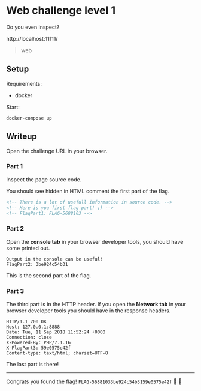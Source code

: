 # Web challenge level 1

Do you even inspect?

http://localhost:11111/

> web

## Setup

Requirements:
- docker

Start:

```shell
docker-compose up
```

## Writeup

Open the challenge URL in your browser.

### Part 1

Inspect the page source code.

You should see hidden in HTML comment the first part of the flag.

```html
<!-- There is a lot of usefull information in source code. -->
<!-- Here is you first flag part! ;) -->
<!-- FlagPart1: FLAG-5688103 -->
```

### Part 2

Open the **console tab** in your browser developer tools, you should have some printed out.

```
Output in the console can be useful!
FlagPart2: 3be924c54b31
```

This is the second part of the flag.


### Part 3

The third part is in the HTTP header. If you open the **Network tab** in your browser developer tools you should have in the response headers.

```
HTTP/1.1 200 OK
Host: 127.0.0.1:8888
Date: Tue, 11 Sep 2018 11:52:24 +0000
Connection: close
X-Powered-By: PHP/7.1.16
X-FlagPart3: 59e0575e42f
Content-type: text/html; charset=UTF-8
```

The last part is there!

---

Congrats you found the flag! `FLAG-56881033be924c54b3159e0575e42f` 🚩 🎉
